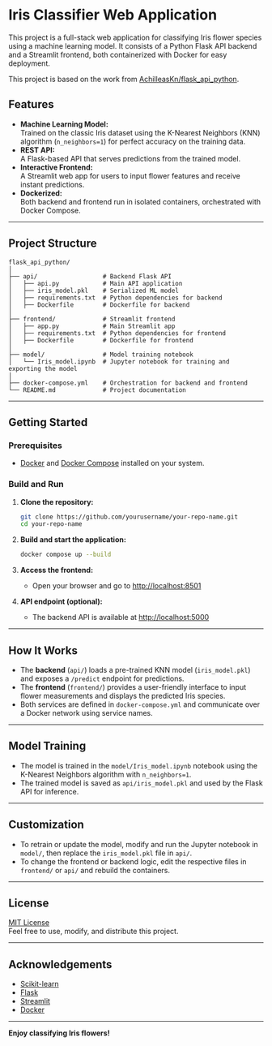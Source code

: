 # Iris Classifier Web Application

This project is a full-stack web application for classifying Iris flower species using a machine learning model. It consists of a Python Flask API backend and a Streamlit frontend, both containerized with Docker for easy deployment.

This project is based on the work from [AchilleasKn/flask_api_python](https://github.com/AchilleasKn/flask_api_python).

## Features

- **Machine Learning Model:**  
  Trained on the classic Iris dataset using the K-Nearest Neighbors (KNN) algorithm (`n_neighbors=1`) for perfect accuracy on the training data.
- **REST API:**  
  A Flask-based API that serves predictions from the trained model.
- **Interactive Frontend:**  
  A Streamlit web app for users to input flower features and receive instant predictions.
- **Dockerized:**  
  Both backend and frontend run in isolated containers, orchestrated with Docker Compose.

---

## Project Structure

```
flask_api_python/
│
├── api/                  # Backend Flask API
│   ├── api.py            # Main API application
│   ├── iris_model.pkl    # Serialized ML model
│   ├── requirements.txt  # Python dependencies for backend
│   ├── Dockerfile        # Dockerfile for backend
│
├── frontend/             # Streamlit frontend
│   ├── app.py            # Main Streamlit app
│   ├── requirements.txt  # Python dependencies for frontend
│   ├── Dockerfile        # Dockerfile for frontend
│
├── model/                # Model training notebook
│   └── Iris_model.ipynb  # Jupyter notebook for training and exporting the model
│
├── docker-compose.yml    # Orchestration for backend and frontend
└── README.md             # Project documentation
```

---

## Getting Started

### Prerequisites

- [Docker](https://www.docker.com/get-started) and [Docker Compose](https://docs.docker.com/compose/) installed on your system.

### Build and Run

1. **Clone the repository:**

   ```sh
   git clone https://github.com/yourusername/your-repo-name.git
   cd your-repo-name
   ```

2. **Build and start the application:**

   ```sh
   docker compose up --build
   ```

3. **Access the frontend:**

   - Open your browser and go to [http://localhost:8501](http://localhost:8501)

4. **API endpoint (optional):**
   - The backend API is available at [http://localhost:5000](http://localhost:5000)

---

## How It Works

- The **backend** (`api/`) loads a pre-trained KNN model (`iris_model.pkl`) and exposes a `/predict` endpoint for predictions.
- The **frontend** (`frontend/`) provides a user-friendly interface to input flower measurements and displays the predicted Iris species.
- Both services are defined in `docker-compose.yml` and communicate over a Docker network using service names.

---

## Model Training

- The model is trained in the `model/Iris_model.ipynb` notebook using the K-Nearest Neighbors algorithm with `n_neighbors=1`.
- The trained model is saved as `api/iris_model.pkl` and used by the Flask API for inference.

---

## Customization

- To retrain or update the model, modify and run the Jupyter notebook in `model/`, then replace the `iris_model.pkl` file in `api/`.
- To change the frontend or backend logic, edit the respective files in `frontend/` or `api/` and rebuild the containers.

---

## License

[MIT License](LICENSE)  
Feel free to use, modify, and distribute this project.

---

## Acknowledgements

- [Scikit-learn](https://scikit-learn.org/)
- [Flask](https://flask.palletsprojects.com/)
- [Streamlit](https://streamlit.io/)
- [Docker](https://www.docker.com/)

---

**Enjoy classifying Iris flowers!**

